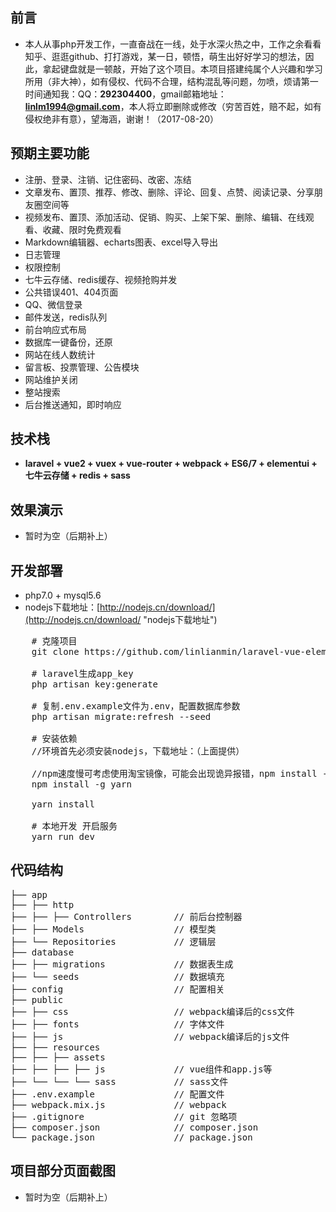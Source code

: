 ## 前言 ##
- 本人从事php开发工作，一直奋战在一线，处于水深火热之中，工作之余看看知乎、逛逛github、打打游戏，某一日，顿悟，萌生出好好学习的想法，因此，拿起键盘就是一顿敲，开始了这个项目。本项目搭建纯属个人兴趣和学习所用（非大神），如有侵权、代码不合理，结构混乱等问题，勿喷，烦请第一时间通知我：QQ：**292304400**，gmail邮箱地址：**linlm1994@gmail.com**，本人将立即删除或修改（穷苦百姓，赔不起，如有侵权绝非有意），望海涵，谢谢！（2017-08-20）

## 预期主要功能 ##
- 注册、登录、注销、记住密码、改密、冻结
- 文章发布、置顶、推荐、修改、删除、评论、回复、点赞、阅读记录、分享朋友圈空间等
- 视频发布、置顶、添加活动、促销、购买、上架下架、删除、编辑、在线观看、收藏、限时免费观看
- Markdown编辑器、echarts图表、excel导入导出
- 日志管理
- 权限控制
- 七牛云存储、redis缓存、视频抢购并发
- 公共错误401、404页面
- QQ、微信登录
- 邮件发送，redis队列
- 前台响应式布局
- 数据库一键备份，还原
- 网站在线人数统计
- 留言板、投票管理、公告模块
- 网站维护关闭
- 整站搜索
- 后台推送通知，即时响应

## 技术栈 ##
- **laravel + vue2 + vuex + vue-router + webpack + ES6/7 + elementui + 七牛云存储 + redis + sass**

## 效果演示 ##
- 暂时为空（后期补上）

## 开发部署 ##
- php7.0 + mysql5.6
- nodejs下载地址：[http://nodejs.cn/download/](http://nodejs.cn/download/ "nodejs下载地址")
<pre>
    # 克隆项目
    git clone https://github.com/linlianmin/laravel-vue-element.git
    
    # laravel生成app_key
    php artisan key:generate  

    # 复制.env.example文件为.env，配置数据库参数
    php artisan migrate:refresh --seed

    # 安装依赖
    //环境首先必须安装nodejs，下载地址：（上面提供）

    //npm速度慢可考虑使用淘宝镜像，可能会出现诡异报错，npm install --registry=https://registry.npm.taobao.org
    npm install -g yarn   
    
    yarn install

    # 本地开发 开启服务
    yarn run dev
</pre>

## 代码结构 ##
<pre>
├── app
├── ├── http
├── ├── ├── Controllers        // 前后台控制器
├── ├── Models                 // 模型类
├── └── Repositories           // 逻辑层
├── database
├── ├── migrations             // 数据表生成
├── └── seeds                  // 数据填充
├── config                     // 配置相关
├── public
├── ├── css                    // webpack编译后的css文件
├── ├── fonts                  // 字体文件
├── ├── js                     // webpack编译后的js文件
├── ├── resources
├── ├── ├── assets
├── ├── ├── ├── js             // vue组件和app.js等
├── └── └── └── sass           // sass文件
├── .env.example               // 配置文件
├── webpack.mix.js             // webpack
├── .gitignore                 // git 忽略项
├── composer.json              // composer.json
└── package.json               // package.json
</pre>

## 项目部分页面截图 ##
- 暂时为空（后期补上）